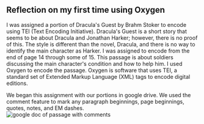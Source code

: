 ## Reflection on my first time using Oxygen

  I was assigned a portion of Dracula's Guest by Brahm Stoker to encode using TEI (Text Encoding Initiative). Dracula's Guest is a short story that seems to be about Dracula and Jonathan Harker; however, there is no proof of this. The style is different than the novel, Dracula, and there is no way to identify the main character as Harker. I was assigned to encode from the end of page 14 through some of 15. This passage is about soldiers discussing the main character's condition and how to help him. I used Oxygen to encode the passage. Oxygen is software that uses TEI, a standard set of Extended Markup Language (XML) tags to encode digital editions.
  
  We began this assignment with our portions in google drive. We used the comment feature to mark any paragraph beginnings, page beginnings, quotes, notes, and EM dashes.        
  ![google doc of passage with comments](https://Rebecca-S1.github.io/Rebecca-S/images/googlegoc.jpg) 
  
  
